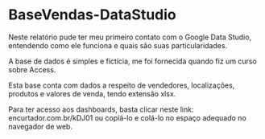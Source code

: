 # BaseVendas-DataStudio

Neste relatório pude ter meu primeiro contato com o Google Data Studio, entendendo como ele funciona e quais são suas particularidades.

A base de dados é simples e fictícia, me foi fornecida  quando fiz um curso sobre Access.

Esta base conta com  dados a respeito de vendedores, localizações, produtos e valores de venda, tendo extensão xlsx.

Para ter acesso aos dashboards, basta clicar neste link: encurtador.com.br/kDJ01 ou copiá-lo e colá-lo no espaço adequado no navegador de web.
